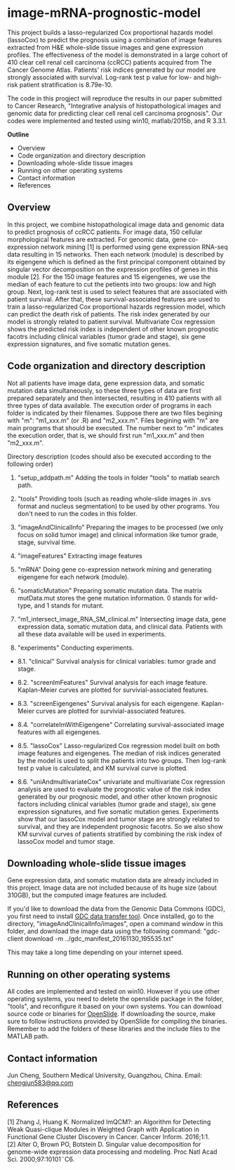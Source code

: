 # image-mRNA-prognostic-model
This project builds a lasso-regularized Cox proportional hazards model (lassoCox) to predict the prognosis using a combination of image features extracted from H&E whole-slide tissue images and gene expression profiles. The effectiveness of the model is demonstrated in a large cohort of 410 clear cell renal cell carcinoma (ccRCC) patients acquired from The Cancer Genome Atlas. Patients' risk indices generated by our model are strongly associated with survival. Log-rank test p value for low- and high-risk patient stratification is 8.79e-10.

The code in this progject will reproduce the results in our paper submitted to Cancer Research, "Integrative analysis of histopathological images and genomic data for predicting clear cell renal cell carcinoma prognosis". Our codes were implemented and tested using win10, matlab/2015b, and R 3.3.1.

**Outline**
* Overview
* Code organization and directory description
* Downloading whole-slide tissue images
* Running on other operating systems
* Contact information
* References

Overview
-----
In this project, we combine histopathological image data and genomic data to predict prognosis of ccRCC patients. For image data, 150 cellular morphological features are extracted. For genomic data, gene co-expression network mining [1] is performed using gene expression RNA-seq data resulting in 15 networks. Then each network (module) is described by its eigengene which is defined as the first principal component obtained by singular vector decomposition on the expression profiles of genes in this module [2]. For the 150 image features and 15 eigengenes, we use the median of each feature to cut the petients into two groups: low and high group. Next, log-rank test is used to select features that are associated with patient survival. After that, these survival-associated features are used to train a lasso-regularized Cox proportional hazards regression model, which can predict the death risk of patients. The risk index generated by our model is strongly related to patient survival. Multivariate Cox regression shows the predicted risk index is independent of other known prognostic facotrs including clinical variables (tumor grade and stage), six gene expression signatures, and five somatic mutation genes.

Code organization and directory description
-----
Not all patients have image data, gene expression data, and somatic mutation data simultaneously, so these three types of data are first prepared separately and then intersected, resulting in 410 patients with all three types of data available. The execution order of programs in each folder is indicated by their filenames. Suppose there are two files begining with "m": "m1_xxx.m" (or .R) and "m2_xxx.m". Files begining with "m" are main programs that should be executed. The number next to "m" indicates the execution order, that is, we should first run "m1_xxx.m" and then "m2_xxx.m". 

Directory description (codes should also be executed according to the following order)

1. "setup_addpath.m"
Adding the tools in folder "tools" to matlab search path.

2. "tools"
Providing tools (such as reading whole-slide images in .svs format and nucleus segmentation) to be used by other programs. You don't need to run the codes in this folder.

3. "imageAndClinicalInfo"
Preparing the images to be processed (we only focus on solid tumor image) and clinical information like tumor grade, stage, survival time.

4. "imageFeatures"
Extracting image features

5. "mRNA"
Doing gene co-expression network mining and generating eigengene for each network (module).

6. "somaticMutation"
Preparing somatic mutation data. The matrix mutData.mut stores the gene mutation information. 0 stands for wild-type, and 1 stands for mutant.

7. "m1_intersect_image_RNA_SM_clinical.m"
Intersecting image data, gene expression data, somatic mutation data, and clinical data. Patients with all these data available will be used in experiments.
 
8. "experiments"
Conducting experiments.

- 8.1. "clinical"
Survival analysis for clinical variables: tumor grade and stage.

- 8.2. "screenImFeatures"
Survival analysis for each image feature. Kaplan-Meier curves are plotted for survivial-associated features.

- 8.3. "screenEigengenes"
Survival analysis for each eigengene. Kaplan-Meier curves are plotted for survivial-associated features.

- 8.4. "correlateImWithEigengene"
Correlating survival-associated image features with all eigengenes.

- 8.5. "lassoCox"
Lasso-regularized Cox regression model built on both image features and eigengenes. The median of risk indices generated by the model is used to split the patients into two groups. Then log-rank test p value is calculated, and KM survival curve is plotted.

- 8.6. "uniAndmultivariateCox"
univariate and multivariate Cox regression analysis are used to evaluate the prognostic value of the risk index generated by our prognosic model, and other other known prognosic factors including clinical variables (tumor grade and stage), six gene expression signatures, and five somatic mutation genes. Experiments show that our lassoCox model and tumor stage are strongly related to survival, and they are independent prognosic facotrs. So we also show KM survival curves of patients stratified by combining the risk index of lassoCox model and tumor stage.


Downloading whole-slide tissue images
-----
Gene expression data, and somatic mutation data are already included in this project. Image data are not included because of its huge size (about 310GB), but the computed image features are included.

If you'd like to download the data from the Genomic Data Commons (GDC), you first need to install [GDC data transfer tool](https://gdc.cancer.gov/access-data/gdc-data-transfer-tool). Once installed, go to the directory, "imageAndClinicalInfo/images", open a command window in this folder, and download the image data using the following command: 
"gdc-client download -m ../gdc_manifest_20161130_195535.txt"

This may take a long time depending on your internet speed.

Running on other operating systems
-----
All codes are implemented and tested on win10. However if you use other operating systems, you need to delete the openslide package in the folder, "tools", and reconfigure it based on your own systems. You can download source code or binaries for [OpenSlide](http://openslide.org/download/). If downloading the source, make sure to follow instructions provided by OpenSlide for compiling the binaries. Remember to add the folders of these libraries and the include files to the MATLAB path.

Contact information
-----
Jun Cheng, Southern Medical University, Guangzhou, China. Email: chengjun583@qq.com

References
---
[1] Zhang J, Huang K. Normalized lmQCM?: an Algorithm for Detecting Weak Quasi-clique Modules in Weighted Graph with Application in Functional Gene Cluster Discovery in Cancer. Cancer Inform. 2016;1:1.  
[2] Alter O, Brown PO, Botstein D. Singular value decomposition for genome-wide expression data processing and modeling. Proc Natl Acad Sci. 2000;97:10101¨C6.
